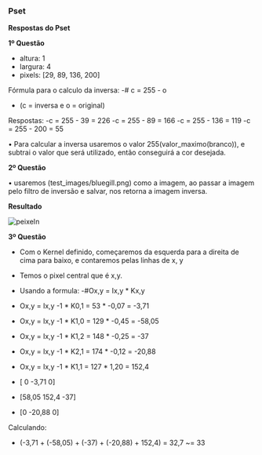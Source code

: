 ### Pset

**Respostas do Pset**

**1º Questão**

-	altura: 1
-	largura: 4
-	pixels: [29, 89, 136, 200]

Fórmula para o calculo da inversa:
-# c = 255 - o

- (c = inversa e o = original)

Respostas:
-c = 255 - 39 = 226
-c = 255 - 89 = 166
-c = 255 - 136 = 119
-c = 255 - 200 = 55

• Para calcular a inversa usaremos o valor 255(valor_maximo(branco)), e subtrai o valor que será utilizado, então conseguirá a cor desejada.

**2º Questão**

• usaremos (test_images/bluegill.png) como a imagem, ao passar a imagem pelo filtro de inversão e salvar, nos retorna a imagem inversa.

**Resultado**

![peixeIn](https://github.com/PauloVictorRangel/Pset/assets/104431068/5939b4ea-10a6-4b66-a8a3-b53a2e961141)

**3º Questão**

 - Com o Kernel definido, começaremos da esquerda para a direita de cima para baixo, e contaremos pelas linhas de x, y
 - Temos o pixel central que é x,y.
 
 - Usando a formula:
 -#Ox,y = Ix,y * Kx,y
 
- Ox,y = Ix,y -1 * K0,1 = 53 * -0,07 = -3,71 
- Ox,y = Ix,y -1 * K1,0 = 129 * -0,45 = -58,05
- Ox,y = Ix,y -1 * K1,2 = 148 * -0,25 = -37
- Ox,y = Ix,y -1 * K2,1 = 174 * -0,12 = -20,88 
- Ox,y = Ix,y -1 * K1,1 = 127 * 1,20 = 152,4 

- [ 0  -3,71  0]
- [58,05  152,4  -37]
- [0   -20,88  0]

Calculando:
- (-3,71 + (-58,05) + (-37) + (-20,88) + 152,4) = 32,7 ~= 33


